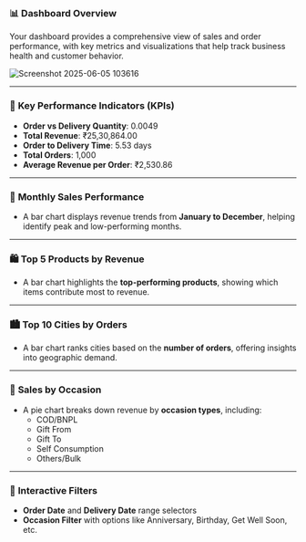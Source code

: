 ### 📊 **Dashboard Overview**
Your dashboard provides a comprehensive view of sales and order performance, with key metrics and visualizations that help track business health and customer behavior.

![Screenshot 2025-06-05 103616](https://github.com/user-attachments/assets/c95cff9b-58d4-463f-90c2-5577d02bcadb)

---

### 🔑 **Key Performance Indicators (KPIs)**
- **Order vs Delivery Quantity**: 0.0049
- **Total Revenue**: ₹25,30,864.00
- **Order to Delivery Time**: 5.53 days
- **Total Orders**: 1,000
- **Average Revenue per Order**: ₹2,530.86

---

### 📅 **Monthly Sales Performance**
- A bar chart displays revenue trends from **January to December**, helping identify peak and low-performing months.

---

### 🛍️ **Top 5 Products by Revenue**
- A bar chart highlights the **top-performing products**, showing which items contribute most to revenue.

---

### 🏙️ **Top 10 Cities by Orders**
- A bar chart ranks cities based on the **number of orders**, offering insights into geographic demand.

---

### 🎉 **Sales by Occasion**
- A pie chart breaks down revenue by **occasion types**, including:
  - COD/BNPL
  - Gift From
  - Gift To
  - Self Consumption
  - Others/Bulk

---

### 🧰 **Interactive Filters**
- **Order Date** and **Delivery Date** range selectors
- **Occasion Filter** with options like Anniversary, Birthday, Get Well Soon, etc.
